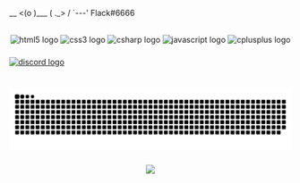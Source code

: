   __
<(o )___
 ( ._> /
  `---' Flack#6666





<br clear="both">

<div align="center">
  <img src="https://cdn.jsdelivr.net/gh/devicons/devicon/icons/html5/html5-original.svg" height="30" width="42" alt="html5 logo"  />
  <img src="https://cdn.jsdelivr.net/gh/devicons/devicon/icons/css3/css3-original.svg" height="30" width="42" alt="css3 logo"  />

  <img src="https://cdn.jsdelivr.net/gh/devicons/devicon/icons/csharp/csharp-original.svg" height="30" width="42" alt="csharp logo"  />
  <img src="https://cdn.jsdelivr.net/gh/devicons/devicon/icons/javascript/javascript-original.svg" height="30" width="42" alt="javascript logo"  />
  <img src="https://cdn.jsdelivr.net/gh/devicons/devicon/icons/cplusplus/cplusplus-original.svg" height="30" width="42" alt="cplusplus logo"  />
</div>

###

<div align="left">
  <a href="https//discord.gg/batmancm" target="_blank">
    <img src="https://img.shields.io/static/v1?message=Discord&logo=discord&label=&color=123&logoColor=white&labelColor=123&style=for-the-badge" height="35" alt="discord logo"  />
  </a>
</div>

###

<br clear="both">

<img src="https://raw.githubusercontent.com/platane/snk/output/github-contribution-grid-snake.svg" alt="flack" />

###

<div align="center">
  <img src="https://profile-counter.glitch.me/flackkdev/count.svg?"  />
</div>

###
